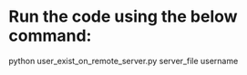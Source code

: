 # Run the code using the below command: 

python user_exist_on_remote_server.py server_file username
